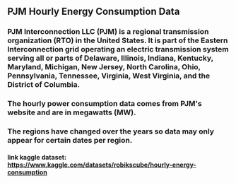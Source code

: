 ## PJM Hourly Energy Consumption Data
### PJM Interconnection LLC (PJM) is a regional transmission organization (RTO) in the United States. It is part of the Eastern Interconnection grid operating an electric transmission system serving all or parts of Delaware, Illinois, Indiana, Kentucky, Maryland, Michigan, New Jersey, North Carolina, Ohio, Pennsylvania, Tennessee, Virginia, West Virginia, and the District of Columbia.

### The hourly power consumption data comes from PJM's website and are in megawatts (MW).

### The regions have changed over the years so data may only appear for certain dates per region.

#### link kaggle dataset: https://www.kaggle.com/datasets/robikscube/hourly-energy-consumption
